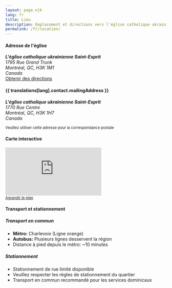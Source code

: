 ```yaml
---
layout: page.njk
lang: fr
title: Lieu
description: Emplacement et directions vers l'église catholique ukrainienne Saint-Esprit à Montréal
permalink: /fr/location/
---
```


<div class="row mb-4">
    <div class="col-md-6">
        <div class="card">
            <div class="card-body">
                <h4 class="card-title">
                    <i class="bi bi-geo-alt me-2"></i>
                    Adresse de l'église
                </h4>
                <address>
                    <strong>L'église catholique ukrainienne Saint-Esprit</strong><br>
                    1795 Rue Grand Trunk<br>
                    Montréal, QC, H3K 1M1<br>
                    Canada
                </address>
                <div class="mt-3">
                    <a href="https://goo.gl/maps/8vQm1s7Z2Z7vJ9Zr7" class="btn btn-primary" target="_blank">
                        <i class="bi bi-map me-2"></i>
                        Obtenir des directions
                    </a>
                </div>
            </div>
        </div>
    </div>
    <div class="col-md-6">
        <div class="card">
            <div class="card-body">
                <h4 class="card-title">
                    <i class="bi bi-mailbox me-2"></i>
                    {{ translations[lang].contact.mailingAddress }}
                </h4>
                <address>
                    <strong>L'église catholique ukrainienne Saint-Esprit</strong><br>
                    1770 Rue Centre<br>
                    Montréal, QC, H3K 1H7<br>
                    Canada
                </address>
                <p class="text-muted mb-0">
                    <small>Veuillez utiliser cette adresse pour la correspondance postale</small>
                </p>
            </div>
        </div>
    </div>
</div>

<div class="row">
    <div class="col-12">
        <div class="card">
            <div class="card-body">
                <h4 class="card-title">
                    <i class="bi bi-map me-2"></i>
                    Carte interactive
                </h4>
                <div class="ratio ratio-16x9">
                    <iframe 
                        src="https://www.google.com/maps/embed?pb=!1m18!1m12!1m3!1d2796.1234567890123!2d-73.561086!3d45.482238!2m3!1f0!2f0!3f0!3m2!1i1024!2i768!4f13.1!3m3!1m2!1s0x4cc91b234567890a%3A0x1234567890abcdef!2s1795%20Rue%20Grand%20Trunk%2C%20Montr%C3%A9al%2C%20QC%20H3K%202J5%2C%20Canada!5e0!3m2!1sfr!2sus!4v1234567890123!5m2!1sfr!2sus"
                        style="border:0;" 
                        allowfullscreen="" 
                        loading="lazy" 
                        referrerpolicy="no-referrer-when-downgrade"
                        title="Emplacement de l'église catholique ukrainienne Saint-Esprit">
                    </iframe>
                </div>
                <div class="mt-3">
                    <small class="text-muted">
                        <a href="https://maps.google.com/maps?q=1795+Rue+Grand+Trunk,+Montr%C3%A9al,+QC,+Canada&hl=fr" target="_blank">
                            Agrandir le plan
                        </a>
                    </small>
                </div>
            </div>
        </div>
    </div>
</div>

<div class="row mt-4">
    <div class="col-12">
        <div class="card">
            <div class="card-body">
                <h4 class="card-title">
                    <i class="bi bi-info-circle me-2"></i>
                    Transport et stationnement
                </h4>
                <div class="row">
                    <div class="col-md-6">
                        <h5>Transport en commun</h5>
                        <ul>
                            <li><strong>Métro:</strong> Charlevoix (Ligne orange)</li>
                            <li><strong>Autobus:</strong> Plusieurs lignes desservent la région</li>
                            <li>Distance à pied depuis le métro: ~10 minutes</li>
                        </ul>
                    </div>
                    <div class="col-md-6">
                        <h5>Stationnement</h5>
                        <ul>
                            <li>Stationnement de rue limité disponible</li>
                            <li>Veuillez respecter les règles de stationnement du quartier</li>
                            <li>Transport en commun recommandé pour les services dominicaux</li>
                        </ul>
                    </div>
                </div>
            </div>
        </div>
    </div>
</div> 